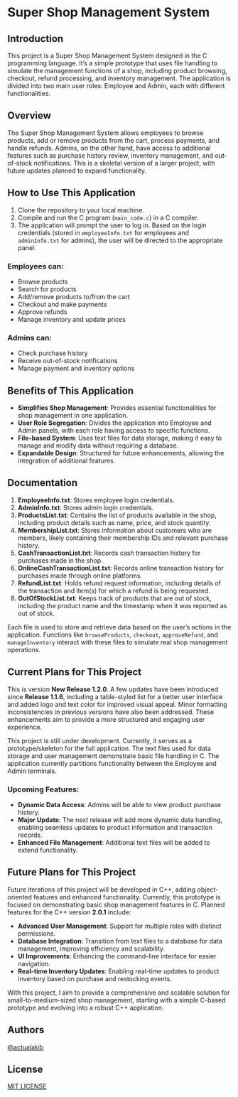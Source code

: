 # Super Shop Management System

## Introduction
This project is a Super Shop Management System designed in the C programming language. It’s a simple prototype that uses file handling to simulate the management functions of a shop, including product browsing, checkout, refund processing, and inventory management. The application is divided into two main user roles: Employee and Admin, each with different functionalities.

## Overview
The Super Shop Management System allows employees to browse products, add or remove products from the cart, process payments, and handle refunds. Admins, on the other hand, have access to additional features such as purchase history review, inventory management, and out-of-stock notifications. This is a skeletal version of a larger project, with future updates planned to expand functionality.

## How to Use This Application
1. Clone the repository to your local machine.
2. Compile and run the C program (`main_code.c`) in a C compiler.
3. The application will prompt the user to log in. Based on the login credentials (stored in `employeeInfo.txt` for employees and `adminInfo.txt` for admins), the user will be directed to the appropriate panel.
   
### Employees can:
- Browse products
- Search for products
- Add/remove products to/from the cart
- Checkout and make payments
- Approve refunds
- Manage inventory and update prices

### Admins can:
- Check purchase history
- Receive out-of-stock notifications
- Manage payment and inventory options

## Benefits of This Application
- **Simplifies Shop Management**: Provides essential functionalities for shop management in one application.
- **User Role Segregation**: Divides the application into Employee and Admin panels, with each role having access to specific functions.
- **File-based System**: Uses text files for data storage, making it easy to manage and modify data without requiring a database.
- **Expandable Design**: Structured for future enhancements, allowing the integration of additional features.

## Documentation
1. **EmployeeInfo.txt**: Stores employee login credentials.
2. **AdminInfo.txt**: Stores admin login credentials.
3. **ProductsList.txt**: Contains the list of products available in the shop, including product details such as name, price, and stock quantity.
4. **MembershipList.txt**: Stores information about customers who are members, likely containing their membership IDs and relevant purchase history.
5. **CashTransactionList.txt**: Records cash transaction history for purchases made in the shop.
6. **OnlineCashTransactionList.txt**: Records online transaction history for purchases made through online platforms.
7. **RefundList.txt**: Holds refund request information, including details of the transaction and item(s) for which a refund is being requested.
8. **OutOfStockList.txt**: Keeps track of products that are out of stock, including the product name and the timestamp when it was reported as out of stock.

Each file is used to store and retrieve data based on the user’s actions in the application. Functions like `browseProducts`, `checkout`, `approveRefund`, and `manageInventory` interact with these files to simulate real shop management operations.

## Current Plans for This Project
This is version **New Release 1.2.0**. A few updates have been introduced since **Release 1.1.6**, including a table-styled list for a better user interface and added logo and text color for improved visual appeal. Minor formatting inconsistencies in previous versions have also been addressed. These enhancements aim to provide a more structured and engaging user experience.


This project is still under development. Currently, it serves as a prototype/skeleton for the full application. The text files used for data storage and user management demonstrate basic file handling in C. The application currently partitions functionality between the Employee and Admin terminals.

### Upcoming Features:
- **Dynamic Data Access**: Admins will be able to view product purchase history.
- **Major Update**: The next release will add more dynamic data handling, enabling seamless updates to product information and transaction records.
- **Enhanced File Management**: Additional text files will be added to extend functionality.



## Future Plans for This Project
Future iterations of this project will be developed in C++, adding object-oriented features and enhanced functionality. Currently, this prototype is focused on demonstrating basic shop management features in C. Planned features for the C++ version **2.0.1** include:
- **Advanced User Management**: Support for multiple roles with distinct permissions.
- **Database Integration**: Transition from text files to a database for data management, improving efficiency and scalability.
- **UI Improvements**: Enhancing the command-line interface for easier navigation.
- **Real-time Inventory Updates**: Enabling real-time updates to product inventory based on purchase and restocking events.

With this project, I aim to provide a comprehensive and scalable solution for small-to-medium-sized shop management, starting with a simple C-based prototype and evolving into a robust C++ application.

## Authors
[@actualakib](https://github.com/actualakib)

## License
[MIT LICENSE](LICENSE)
